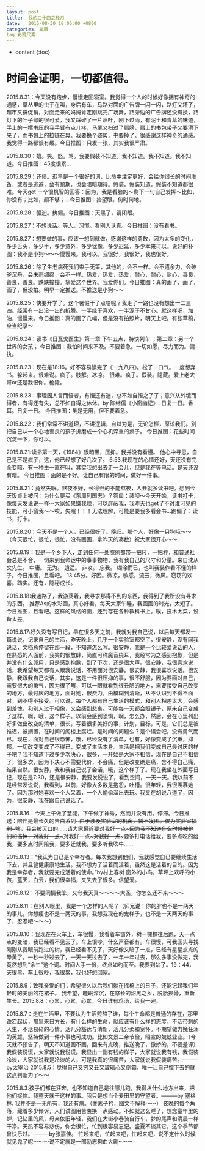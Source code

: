 ```yaml
---
layout: post
title:  我的二十四之桂月
date:   2015-08-30 10:06:00 +0800
categories: 卑陬
tag:彩笺尺素
---
```


* content
{:toc}


时间会证明，一切都值得。
====================================
2015.8.31：今天没有跑步，慢慢走回寝室。我觉得一个人的时候好像拥有神奇的通感，草丛里的虫子在叫，身后有车，马路对面的广告牌一闪一闪，路灯又坏了，超市又搞促销，对面走来的妈妈肯定刚跳完广场舞，路旁边的广告牌还没有换，路灯下的叶子绿的很可爱，我又踩碎了一片落叶，刚下过雨，有泥土和青草的味道，手上的一摞书压的我手臂有点儿疼，马尾又扫过了肩膀，肩上的书包带子又要滑下来了，而书包上的拉链在晃。我要换个姿势，书要掉了。很感谢这样神奇的通感。我觉得一路都很有趣。今日推图：只发一张，其实我很严肃。

2015.8.30：嬉。笑。怒。骂。我要假装不知道。我不知道。我不知道。我不知道。今日推图：45度很累…

2015.8.29：还债。迟早是一个很好的词，比命中注定更好，会给你很长的时间准备，或者是逃避，会有预期，也会暗暗期待。假装。假装知道，假装不知道都很难。今天get 一个很机智的回答：因为，我是看脸的～剩下一句自己发挥～比如，你没有；比如，颜不够；…今日推图：抬望眼。何时何地。

2015.8.28：强迫。执偏。今日推图：天黑了，请闭眼。

2015.8.27：不想说话。等人。习惯。看别人认真。今日推图：没有看书。

2015.8.27：想要做的事，应该一想到就做，感谢这样的勇敢，因为太多的变化，多少舌头，多少手，多少意外，多少犹豫，多少迟延，多少本来可以。说好的补图：我不是小狗～～～慢慢来。我可以。我很好，我很好，我也很好。

2015.8.26：除了生老病死我们束手无策，其他的，会不一样。会不遗余力，会破釜沉舟，会未雨绸缪，会不一样。热爱，热爱，热爱，耐心，耐心，耐心，善良，善良，善良。跌跌撞撞。挚爱这个世界。我爱你们。今日推图：真的画了，画了，画了，但没拍。明早一定推送。不推送是小狗～～

2015.8.25：快要开学了。这个暑假干了点啥呢？我走了一路也没有想出一二三四。经常有一出没一出的折腾。一半缘于喜欢，一半源于不甘心。就这样吧，加油，慢慢来。今日推图：真的画了几幅，但是没有拍照片，明天上吧。有张草稿，全当纪录～

2015.8.24：读书《日瓦戈医生》第一章 下午五点，特快列车 ；第二章：另一个世界的女孩； 今日推图：我怕时间来不及。不要着急。一切如愿，尽力而为。偏执。

2015.8.23：现在是18:16。好不容易读完了《一九八四》。松了一口气。一度想弃书。躲起来。很难说。疯子。肢解。冰凉。
很难。疯子。假装。隐藏。爱上老大哥or还是我恨你。枪毙。

2015.8.23：事理因人言而悟者，有悟还有迷，总不如自悟之了了；意兴从外境而得者，有得还有失，总不如自得之休休。by 陈继儒《小窗幽记》. 日复一日。香耳。日复一日。 今日推图：虽是无用，但不要着急。

2015.8.22：我们常常不讲道理，不讲逻辑，自以为是，无论怎样，原谅我们。别把自己从一个心地善良的孩子折磨成一个心机深重的疯子。
今日推图：花些时间沉淀一下，你可以。

2015.8.21:读书第一天，《1984》很暗黑，压抑。我并没有看懂。
他心中寻思，自己是不是疯子，这，他已经想了好几次了。
6:53.我现在的心情还好，天还没有完全变暗，有一种虫一直在叫，其实我想出去走一会儿，但是我在等电话。是天还没有暗。
今日推图：画的是不好。让自己有限的时间，做好一件事。

2015.8.21：竟然失眠。熬夜不好，长得丑的不能熬夜，人丑就多读书吧。想到今天饭桌上被问：为什么要买《东周列国志》？答曰：装呗～今天开始，读书打卡，像每天发说说一样～大家如果嫌我烦，可以屏蔽我，我昨天也get了不对谁可见的技能，可小窗我～～唉，失眠！！！无法理解，可能是要我多看会书…跑偏了：读书，打卡。

2015.8.20：今天不是一个人，已经很好了。晚归。那个人，好像一只狗哦～～（今天很忙，很忙，很忙，没有画画，拿昨天的凑数）祝大家很开心～～

2015.8.19：我是一个乡下人，走到任何一处照例都带一把尺，一把秤，和普通社会总是不合，一切来到我命运中的事事物物，我有我自己的尺寸和分量。来自沈从文先生。
中庸。 无为。 逍遥。 非攻。 忘我。 糊涂而已，也叫我装作看不懂的样子。今日推图，且看吧。
13:45分。好困。微凉，敏感，流云，微风。窃窃的欢喜。踏实。还有，隐秘成长。

2015.8.18:我迷路了，我游荡着，我寻求那得不到的东西，我得到了我所没有寻求的东西。
推荐As的水彩画，真心好看，每天大家午睡，我画画的时光，太短了。今日推图，且看吧。这样的风格的画，还封存在各种教科书上。唉，技术太菜，设备太差。

2015.8.17:好久没有写日记，早在很多天之前，我就对我自己说，以后每天都发一篇说说，记录自己的生活，昨天晚上，几乎一个实验室都空了，很安静，没有同我说话，文档总停留在那一段，不知道怎么写。很安静，我是一个比较爱说话的人，在熟悉的人面前，我笑的很放肆，简直可称魔音绕耳，我经常为之感到抱歉，但是并没有什么卵用，只是感到抱歉，到了下次，还是很大声。很安静，我很喜欢说话，我希望每天都有人跟我说话，不用面对很安静。很安静，我很喜欢说话。很安静，我跟我自己说话，其实，这是一件很压抑的事，很不舒服，因为要面对自己，需要很大的勇气，因为很了解，可以一眼就看到很丑陋的地方，需要接受自己改变的地方，最讨厌的地方，面对她，很费力，由模糊到清晰，从不认识到不得不面对，到不得不接受。可以说，每个人都有自己生活的模式，和别人相差太大，会感到羞愧，和别人过于相像，又会感到悲哀。可能每一天都会照镜子，原来自己变成了这样，啊，哦，这个样子。以前会感到恐惧，啊，怎么办，然后，会在心里列出好多做出改变的清单，很长，写着很多美好的事，计划，目标，可是，它们总是被推迟，被搁置，在时间的阁楼上腐烂。是时间的问题么？是个误会吧，没有勇气而已。现在，面对自己很恐怖，哦，已经没有了清单，也有，好像变成了沉重，抑郁。一切改变变成了不得已，变成了生活本身。生活是把我们变成自己最讨厌的样子吧？我不知道下过多少次决心，很多，一开始是大家不相信，现在是自己不相信了，很多次，因为下决心不需要代价，不会痛，但是改变确是痛，舍不得自己痛，结果自然。很安静，我和我自己说了会话，哦，这个样子了。现在我坐在外面写日记，现在是7:30，还是很安静，我要发说说了，看到空间，一天一天。我以前不是经常发说说，我看到，以前，好像大多数是抱怨，吐槽。很年轻，我很羡慕她了。因为那时她喜欢一个人呆着，一个人偷偷溜出去玩。我又在胡说八道了，因为，很安静，我在跟自己说话了。

2015.8.16：今天上午做了慧能，下午做了神秀，然而并没有用。停滞。今日推送：陪伴是最长久的告白系列~~~由于涉及实验室的机密，暂不发图。仅为实验室福利~~~唉，我会被灭口的……请大家最近要对我好一点~~~因为我不知道什么时候被他们和谐掉，对我好一点~~~对我好一点~~~对我好一点~~~要多打电话给我，要多点吃的给我，要多点时间陪我，要多迁就我，要多听我吹牛……

2015.8.13：“我认为自已是个幸存者。每次我想到他们，我就感觉自已要继续生活下去，并且健健康康地生活。我不想为了活着而活着，虽然这是活着的目的。因为我是幸存者，我就要完成活着的使命。”by村上春树
窗外的小鸟，草坪上欢呼的小孩，蓝天，白云，我们很幸福，又失去了很多。信望爱。

2015.8.12：不要同情我笨，又夸我天真～～～～大圣，你怎么还不来～～～

2015.8.11：在别人眼里，我是一个怎样的人呢？（师兄说：你的胖也不是一两天的事儿，你想瘦也不是一两天的事，我想我现在的鬼样子，也不是一天两天的事了，忍忍吧～～～）

2015.8.10：我现在在火车上，车很慢，我看着车窗外，树一棵棵往后跑，天一点点的变暗，我已经看不见云了。车上很吵，什么声音都有。车很慢，可我回头寻找刚刚从我眼前跑过的树，我已经看不见了，天好像又暗了一点，已经有星星点点的晕黄了。一秒一秒过去了，一天一天过去了，一年一年过去，那么多事没做完，我竟然想到“余生”这个词。时间人手一份，终点如约而至。我要到站了。19：44，天很黑，车上很吵，我很累，我也好想回家。

2015.8.9：致我亲爱的们：希望很久以后我们躺在摇椅上的日子，还能记起我们年轻时的美丽的花裙子。
我希望，睡眠深沉，在悠长的甜黑之乡，脱胎换骨，重新生长。2015.8.8：心累，心累，心累，今日谁有鸡汤，给我一碗。

2015.8.7：走在生活里，不要认为生活煎熬了谁，每个生命都是普通的存在，那里跌宕起伏，那里来日方长，有什么样的生命，就应该有什么样的态度，不活带刺的人生，不活易碎的心情。活几分豁达与清新，活几分柔和宽怀。不期望做力挽狂澜的英雄，坚持做到一件小事也可成功。比如文景二帝节俭，昭宣的兢兢业业。（今天就不预告了，明天不知道画不画，回来有点晚，推送晚了，傲娇的，不要差评）
我假装说谎，大家就说我说谎。我显出一副有钱的样子，大家就说我有钱，我假装冷淡，大家就说我是冷淡的人，可是我真的很痛苦，大家就说我假装痛苦。———by太宰治 2015.8.5：觉得自己又穷又丑又玻璃心又倒霉，唯一让自己撑下去的就这点判断力了～～

2015.8.3:孩子们都在狂奔，也不知道自己是往哪儿跑，我得从什么地方出来，把他们捉住。我整天就干这样的事。我只是想当个麦田里的守望者。———by 塞格林. 我并不是一无所有，我还有病。（黍离子衿，图文不解释～～）
夜晚的每个角落，藏着多少倾诉，人们试图用苦衷换一点感动。不如就这么睡了，想念童年里的蝉，记忆里的风，母亲依旧年轻，我们在大街小巷骑自行车，梦的尾声和清晨一样干净。天热不容易悲伤，你会很忙，忙到很容易忘记。盛夏不谈其它，这个季节都曾快乐过。———by张嘉佳。 忙起来吧，忙起来吧，忙起来吧，说不定什么时候就见鬼了呢～～～说不定就是一部励志狗血大剧～～～